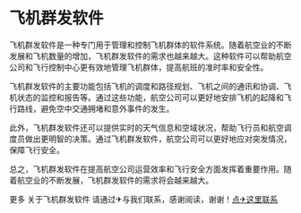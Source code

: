 # 飞机群发软件

飞机群发软件是一种专门用于管理和控制飞机群体的软件系统。随着航空业的不断发展和飞机数量的增加，飞机群发软件的需求也越来越大。这种软件可以帮助航空公司和飞行控制中心更有效地管理飞机群体，提高航班的准时率和安全性。

飞机群发软件的主要功能包括飞机的调度和路径规划、飞机之间的通讯和协调、飞机状态的监控和报告等。通过这些功能，航空公司可以更好地安排飞机的起降和飞行路线，避免空中交通拥堵和意外事件的发生。

此外，飞机群发软件还可以提供实时的天气信息和空域状况，帮助飞行员和航空调度员做出更明智的决策。通过飞机群发软件，航空公司可以更好地应对突发情况，保障飞行安全。

总之，飞机群发软件在提高航空公司运营效率和飞行安全方面发挥着重要作用。随着航空业的不断发展，飞机群发软件的需求将会越来越大。

更多 关于飞机群发软件 请通过✈与我们联系，感谢阅读，谢谢！[点✈这里联系](https://w.k02.cc)